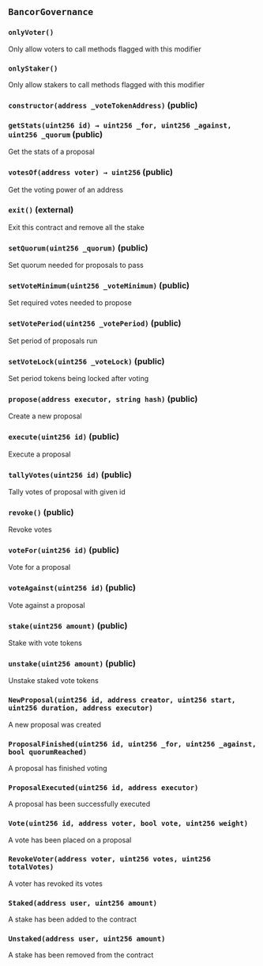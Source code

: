 ## `BancorGovernance`





### `onlyVoter()`

Only allow voters to call methods flagged with this modifier



### `onlyStaker()`

Only allow stakers to call methods flagged with this modifier




### `constructor(address _voteTokenAddress)` (public)





### `getStats(uint256 id) → uint256 _for, uint256 _against, uint256 _quorum` (public)

Get the stats of a proposal




### `votesOf(address voter) → uint256` (public)

Get the voting power of an address




### `exit()` (external)

Exit this contract and remove all the stake



### `setQuorum(uint256 _quorum)` (public)

Set quorum needed for proposals to pass




### `setVoteMinimum(uint256 _voteMinimum)` (public)

Set required votes needed to propose




### `setVotePeriod(uint256 _votePeriod)` (public)

Set period of proposals run




### `setVoteLock(uint256 _voteLock)` (public)

Set period tokens being locked after voting




### `propose(address executor, string hash)` (public)

Create a new proposal




### `execute(uint256 id)` (public)

Execute a proposal




### `tallyVotes(uint256 id)` (public)

Tally votes of proposal with given id




### `revoke()` (public)

Revoke votes



### `voteFor(uint256 id)` (public)

Vote for a proposal




### `voteAgainst(uint256 id)` (public)

Vote against a proposal




### `stake(uint256 amount)` (public)

Stake with vote tokens




### `unstake(uint256 amount)` (public)

Unstake staked vote tokens





### `NewProposal(uint256 id, address creator, uint256 start, uint256 duration, address executor)`

A new proposal was created



### `ProposalFinished(uint256 id, uint256 _for, uint256 _against, bool quorumReached)`

A proposal has finished voting



### `ProposalExecuted(uint256 id, address executor)`

A proposal has been successfully executed



### `Vote(uint256 id, address voter, bool vote, uint256 weight)`

A vote has been placed on a proposal



### `RevokeVoter(address voter, uint256 votes, uint256 totalVotes)`

A voter has revoked its votes



### `Staked(address user, uint256 amount)`

A stake has been added to the contract



### `Unstaked(address user, uint256 amount)`

A stake has been removed from the contract



